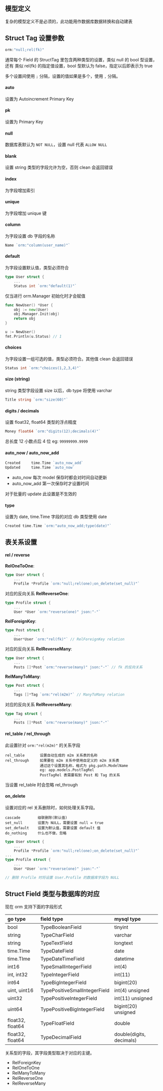 ## 模型定义

复杂的模型定义不是必须的，此功能用作数据库数据转换和自动建表

## Struct Tag 设置参数
```go
orm:"null;rel(fk)"
```
	
通常每个 Field 的 StructTag 里包含两种类型的设置，类似 null 的 bool 型设置，还有 类似 rel(fk) 的指定值设置，bool 型默认为 false，指定以后即表示为 true

多个设置间使用 `;` 分隔，设置的值如果是多个，使用 `,` 分隔。

#### auto

设置为 Autoincrement Primary Key

#### pk

设置为 Primary Key

#### null

数据库表默认为 `NOT NULL`，设置 null 代表 `ALLOW NULL`

#### blank

设置 string 类型的字段允许为空，否则 clean 会返回错误

#### index

为字段增加索引

#### unique

为字段增加 unique 键

#### column

为字段设置 db 字段的名称
```go
Name `orm:"column(user_name)"`
```
#### default

为字段设置默认值，类型必须符合
```go
type User struct {
	...
	Status int `orm:"default(1)"`
```
仅当进行 orm.Manager 初始化时才会赋值
```go
func NewUser() *User {
	obj := new(User)
	obj.Manager.Init(obj)
	return obj
}

u := NewUser()
fmt.Println(u.Status) // 1
```
#### choices

为字段设置一组可选的值，类型必须符合。其他值 clean 会返回错误
```go
Status int `orm:"choices(1,2,3,4)"`
```
#### size (string)

string 类型字段设置 size 以后，db type 将使用 varchar
```go
Title string `orm:"size(60)"`
```
#### digits / decimals

设置 float32, float64 类型的浮点精度
```go
Money float64 `orm:"digits(12);decimals(4)"`
```
总长度 12 小数点后 4 位 eg: `99999999.9999`

#### auto_now / auto_now_add
```go
Created     time.Time `auto_now_add`
Updated     time.Time `auto_now`
```
* auto_now 每次 model 保存时都会对时间自动更新
* auto_now_add 第一次保存时才设置时间

对于批量的 update 此设置是不生效的

#### type

设置为 date, time.Time 字段的对应 db 类型使用 date
```go
Created time.Time `orm:"auto_now_add;type(date)"`
```
## 表关系设置

#### rel / reverse

**RelOneToOne**:
```go
type User struct {
	...
	Profile *Profile `orm:"null;rel(one);on_delete(set_null)"`
```
对应的反向关系 **RelReverseOne**:
```go
type Profile struct {
	...
	User *User `orm:"reverse(one)" json:"-"`
```
**RelForeignKey**:
```go
type Post struct {
	...
	User*User `orm:"rel(fk)"` // RelForeignKey relation
```
对应的反向关系 **RelReverseMany**:
```go
type User struct {
	...
	Posts []*Post `orm:"reverse(many)" json:"-"` // fk 的反向关系
```
**RelManyToMany**:
```go
type Post struct {
	...
	Tags []*Tag `orm:"rel(m2m)"` // ManyToMany relation
```
对应的反向关系 **RelReverseMany**:
```go
type Tag struct {
	...
	Posts []*Post `orm:"reverse(many)" json:"-"`
```
#### rel_table / rel_through

此设置针对 `orm:"rel(m2m)"` 的关系字段

	rel_table       设置自动生成的 m2m 关系表的名称
	rel_through     如果要在 m2m 关系中使用自定义的 m2m 关系表
	                通过这个设置其名称，格式为 pkg.path.ModelName
	                eg: app.models.PostTagRel
	                PostTagRel 表需要有到 Post 和 Tag 的关系

当设置 rel_table 时会忽略 rel_through

#### on_delete

设置对应的 rel 关系删除时，如何处理关系字段。

	cascade        级联删除(默认值)
	set_null       设置为 NULL，需要设置 null = true
	set_default    设置为默认值，需要设置 default 值
	do_nothing     什么也不做，忽略

```go
type User struct {
	...
	Profile *Profile `orm:"null;rel(one);on_delete(set_null)"`
...
type Profile struct {
	...
	User *User `orm:"reverse(one)" json:"-"`

// 删除 Profile 时将设置 User.Profile 的数据库字段为 NULL
```


## Struct Field 类型与数据库的对应

现在 orm 支持下面的字段形式

| go type		   | field type  | mysql type
| :---   	   | :---        | :---
| bool | TypeBooleanField | tinyint
| string | TypeCharField | varchar
| string | TypeTextField | longtext
| time.Time | TypeDateField | date
| time.TIme | TypeDateTimeField | datetime
|  int16 |TypeSmallIntegerField | int(4)
|  int, int32 |TypeIntegerField | int(11)
|  int64 |TypeBigIntegerField | bigint(20)
|  uint, uint16 |TypePositiveSmallIntegerField | int(4) unsigned
|  uint32 |TypePositiveIntegerField | int(11) unsigned
|  uint64 |TypePositiveBigIntegerField | bigint(20) unsigned
| float32, float64 | TypeFloatField | double
| float32, float64 | TypeDecimalField | double(digits, decimals)

关系型的字段，其字段类型取决于对应的主键。

* RelForeignKey
* RelOneToOne
* RelManyToMany
* RelReverseOne
* RelReverseMany